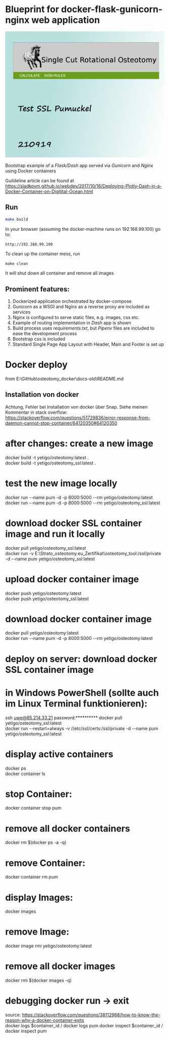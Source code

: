 # Blueprint for docker-flask-gunicorn-nginx web application

![Example App](app_example.jpg?raw=true "Example App")

Bootstrap example of a *Flask/Dash* app served via *Gunicorn* and *Nginx* using Docker containers

Guildeline article can be found at https://sladkovm.github.io/webdev/2017/10/16/Deploying-Plotly-Dash-in-a-Docker-Container-on-Digitital-Ocean.html

## Run

```bash
make build
```

In your browser (assuming the docker-machine runs on 192.168.99.100) go to:

    http://192.168.99.100

To clean up the container mess, run
```
make clean
```

It will shut down all container and remove all images

## Prominent features:

1. Dockerized application orchestrated by docker-compose
2. Gunicorn as a WSGI and Nginx as a reverse proxy are included as services
3. Nginx is configured to serve static files, e.g. images, css etc.
4. Example of routing implementation in *Dash* app is shown
5. Build process uses *requirements.txt*, but *Pipenv* files are included to ease the development process
6. Bootstrap css is included
7. Standard Single Page App Layout with Header, Main and Footer is set up

# Docker deploy  
from E:\GitHub\osteotomy_docker\docs-old\README.md

## Installation von docker
Achtung, Fehler bei Installation von docker über Snap. Siehe meinen Kommentar in stack overflow:
https://stackoverflow.com/questions/51729836/error-response-from-daemon-cannot-stop-container/64120350#64120350
   
# after changes: create a new image
 docker build -t yetigo/osteotomy:latest .  
 docker build -t yetigo/osteotomy_ssl:latest . 

# test the new image locally   
 docker run --name pum -d -p 8000:5000 --rm yetigo/osteotomy:latest  
 docker run --name pum -d -p 8000:5000 --rm yetigo/osteotomy_ssl:latest  

# download docker SSL container image and run it locally
 docker pull yetigo/osteotomy_ssl:latest    
 docker run -v E:\Strato_osteotomy.eu_Zertifikat\osteotomy_tool\:/ssl/private -d --name pum yetigo/osteotomy_ssl:latest 
 
# upload docker container image  
 docker push yetigo/osteotomy:latest  
 docker push yetigo/osteotomy_ssl:latest 

# download docker container image 
 docker pull yetigo/osteotomy:latest  
 docker run --name pum -d -p 8000:5000 --rm yetigo/osteotomy:latest   

 
# deploy on server: download docker SSL container image 
# in Windows PowerShell (sollte auch im Linux Terminal funktionieren):  
 ssh uwe@85.214.33.21
 password:**********
 docker pull yetigo/osteotomy_ssl:latest    
 docker run --restart=always -v //etc/ssl/certs:/ssl/private -d --name pum yetigo/osteotomy_ssl:latest 

# display active containers 
 docker ps  
 docker container ls  
 
# stop Container:
docker container stop pum   

# remove all docker containers 
docker rm $(docker ps -a -q)

# remove Container:
docker container rm pum  

# display Images:
docker images

# remove Image:
docker image rmi yetigo/osteotomy:latest

# remove all docker images 
docker rmi $(docker images -q)

# debugging docker run -> exit
source: https://stackoverflow.com/questions/38112968/how-to-know-the-reason-why-a-docker-container-exits  
docker logs $container_id / docker logs pum
docker inspect $container_id / docker inspect pum
